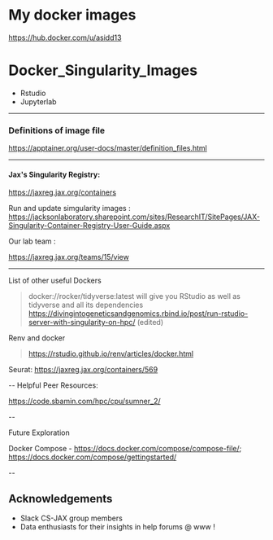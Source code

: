 # My docker images
https://hub.docker.com/u/asidd13


# Docker_Singularity_Images


- Rstudio 
- Jupyterlab 

--- 

### Definitions of image file 
https://apptainer.org/user-docs/master/definition_files.html


---

#### Jax's Singularity Registry: 

https://jaxreg.jax.org/containers

Run and update simgularity images :
https://jacksonlaboratory.sharepoint.com/sites/ResearchIT/SitePages/JAX-Singularity-Container-Registry-User-Guide.aspx


Our lab team : 

https://jaxreg.jax.org/teams/15/view

---

List of other useful Dockers

> docker://rocker/tidyverse:latest will give you RStudio as well as tidyverse and all its dependencies
> https://divingintogeneticsandgenomics.rbind.io/post/run-rstudio-server-with-singularity-on-hpc/ (edited) 

Renv and docker 

> https://rstudio.github.io/renv/articles/docker.html

Seurat:
https://jaxreg.jax.org/containers/569

--
Helpful Peer Resources: 

https://code.sbamin.com/hpc/cpu/sumner_2/

--

Future Exploration

Docker Compose - https://docs.docker.com/compose/compose-file/; https://docs.docker.com/compose/gettingstarted/

--
## Acknowledgements 

- Slack CS-JAX group members
- Data enthusiasts for their insights in help forums @ www !

